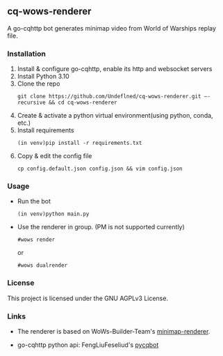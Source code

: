 ## cq-wows-renderer

A go-cqhttp bot generates minimap video from World of Warships replay file.

### Installation

1. Install & configure go-cqhttp, enable its http and websocket servers
2. Install Python 3.10
3. Clone the repo
    ```
    git clone https://github.com/Undeflned/cq-wows-renderer.git —-recursive && cd cq-wows-renderer
    ```
4. Create & activate a python virtual environment(using python, conda, etc.)
5. Install requirements
    ```
    (in venv)pip install -r requirements.txt
    ```
6. Copy & edit the config file
    ```
    cp config.default.json config.json && vim config.json
    ```

### Usage

+ Run the bot
    ```
    (in venv)python main.py
    ```
+ Use the renderer in group. (PM is not supported currently)
    ```
    #wows render
    ```
    or
    ```
    #wows dualrender
    ```

### License

This project is licensed under the GNU AGPLv3 License.

### Links

+ The renderer is based on WoWs-Builder-Team's [minimap-renderer](https://github.com/WoWs-Builder-Team/minimap_renderer).

+ go-cqhttp python api: FengLiuFeseliud's [pycqbot](https://github.com/FengLiuFeseliud/pycqBot)